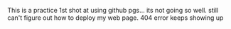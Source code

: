 This is a practice 1st shot at using github pgs... its not going so well. still can't figure out how to deploy my web page. 404 error keeps showing up
